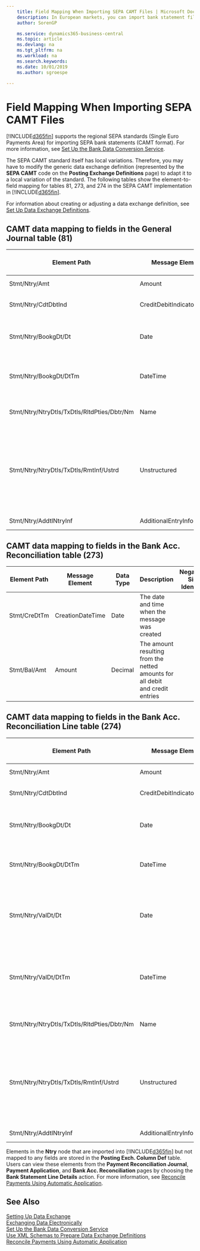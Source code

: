 ```yaml
---
    title: Field Mapping When Importing SEPA CAMT Files | Microsoft Docs
    description: In European markets, you can import bank statement files in the regional SEPA standards (Single Euro Payments Area).
    author: SorenGP

    ms.service: dynamics365-business-central
    ms.topic: article
    ms.devlang: na
    ms.tgt_pltfrm: na
    ms.workload: na
    ms.search.keywords:
    ms.date: 10/01/2019
    ms.author: sgroespe

---
```

# Field Mapping When Importing SEPA CAMT Files
[!INCLUDE[d365fin](includes/d365fin_md.md)] supports the regional SEPA standards (Single Euro Payments Area) for importing SEPA bank statements (CAMT format). For more information, see [Set Up the Bank Data Conversion Service](bank-how-setup-bank-data-conversion-service.md).  

 The SEPA CAMT standard itself has local variations. Therefore, you may have to modify the generic data exchange definition (represented by the **SEPA CAMT** code on the **Posting Exchange Definitions** page) to adapt it to a local variation of the standard. The following tables show the element-to-field mapping for tables 81, 273, and 274 in the SEPA CAMT implementation in [!INCLUDE[d365fin](includes/d365fin_md.md)].  

 For information about creating or adjusting a data exchange definition, see [Set Up Data Exchange Definitions](across-how-to-set-up-data-exchange-definitions.md).  

## CAMT data mapping to fields in the General Journal table (81)  

|Element Path|Message Element|Data Type|Description|Negative-Sign Identifier|Field No.|Field Name|  
|------------------|---------------------|---------------|-----------------|-------------------------------|---------------|----------------|  
|Stmt/Ntry/Amt|Amount|Decimal|The amount of money in the cash entry||13|Amount|  
|Stmt/Ntry/CdtDbtInd|CreditDebitIndicator|Text|Indicates whether the entry is a credit or a debit entry|DBIT|13|Amount|  
|Stmt/Ntry/BookgDt/Dt|Date|Date|The date when an entry is posted to an account on the account servicer's books||5|Posting Date|  
|Stmt/Ntry/BookgDt/DtTm|DateTime|DateTime|The date and time when an entry is posted to an account on the account servicer's books||5|Posting Date|  
|Stmt/Ntry/NtryDtls/TxDtls/RltdPties/Dbtr/Nm|Name|Text|The name of the party that owes an amount of money to the (ultimate) creditor||1221|Payer Information|  
|Stmt/Ntry/NtryDtls/TxDtls/RmtInf/Ustrd|Unstructured|Text|Information supplied to enable the matching/reconciliation of an entry with the items that the payment is intended to settle, such as commercial invoices in an accounts-receivable system, in an unstructured form||8|Description|  
|Stmt/Ntry/AddtlNtryInf|AdditionalEntryInformation|Text|Additional information about the entry||1222|Transaction Information|  

## CAMT data mapping to fields in the Bank Acc. Reconciliation table (273)  

|Element Path|Message Element|Data Type|Description|Negative-Sign Identifier|Field No.|Field Name|  
|------------------|---------------------|---------------|-----------------|-------------------------------|---------------|----------------|  
|Stmt/CreDtTm|CreationDateTime|Date|The date and time when the message was created||3|Statement Date|  
|Stmt/Bal/Amt|Amount|Decimal|The amount resulting from the netted amounts for all debit and credit entries||4|Statement Ending Balance|  

## CAMT data mapping to fields in the Bank Acc. Reconciliation Line table (274)  

|Element Path|Message Element|Data Type|Description|Negative-Sign Identifier|Field No.|Field Name|  
|------------------|---------------------|---------------|-----------------|-------------------------------|---------------|----------------|  
|Stmt/Ntry/Amt|Amount|Decimal|The amount of money in the cash entry||7|Statement Amount|  
|Stmt/Ntry/CdtDbtInd|CreditDebitIndicator|Text|Indicates whether the entry is a credit or a debit entry|DBIT|7|Statement Amount|  
|Stmt/Ntry/BookgDt/Dt|Date|Date|The date when an entry is posted to an account on the account servicer's books||5|Transaction Date|  
|Stmt/Ntry/BookgDt/DtTm|DateTime|DateTime|The date and time when an entry is posted to an account on the account servicer's books||5|Transaction Date|  
|Stmt/Ntry/ValDt/Dt|Date|Date|The date when assets become available to the account owner in case of a credit entry, or cease to be available to the account owner in case of a debit entry||12|Value Date|  
|Stmt/Ntry/ValDt/DtTm|DateTime|DateTime|The date and time when assets become available to the account owner in case of a credit entry, or cease to be available to the account owner in case of a debit entry||12|Value Date|  
|Stmt/Ntry/NtryDtls/TxDtls/RltdPties/Dbtr/Nm|Name|Text|The name of the party that owes an amount of money to the (ultimate) creditor||15|Payer Information|  
|Stmt/Ntry/NtryDtls/TxDtls/RmtInf/Ustrd|Unstructured|Text|Information supplied to enable the matching/reconciliation of an entry with the items that the payment is intended to settle, such as commercial invoices in an accounts-receivable system, in an unstructured form||6|Description|  
|Stmt/Ntry/AddtlNtryInf|AdditionalEntryInformation|Text|Additional information about the entry||16|Transaction Information|  

 Elements in the **Ntry** node that are imported into [!INCLUDE[d365fin](includes/d365fin_md.md)] but not mapped to any fields are stored in the **Posting Exch. Column Def** table. Users can view these elements from the **Payment Reconciliation Journal**, **Payment Application**, and **Bank Acc. Reconciliation** pages by choosing the **Bank Statement Line Details** action. For more information, see [Reconcile Payments Using Automatic Application](receivables-how-reconcile-payments-auto-application.md).  
## See Also  
[Setting Up Data Exchange](across-set-up-data-exchange.md)  
[Exchanging Data Electronically](across-data-exchange.md)  
[Set Up the Bank Data Conversion Service](bank-how-setup-bank-data-conversion-service.md)   
[Use XML Schemas to Prepare Data Exchange Definitions](across-how-to-use-xml-schemas-to-prepare-data-exchange-definitions.md)  
[Reconcile Payments Using Automatic Application](receivables-how-reconcile-payments-auto-application.md)  
